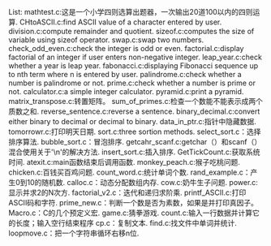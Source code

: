 List:
mathtest.c:这是一个小学四则选算出题器，一次输出20道100以内的四则运算.
CHtoASCII.c:find ASCII value of a character entered by user.
division.c:compute remainder and quotient.
sizeof.c:computes the size of variable using sizeof operator.
swap.c:swap two numbers.
check_odd_even.c:check the integer is odd or even.
factorial.c:display factorial of an integer if user enters non-negative integer.
leap_year.c:check whether a year is leap year.
fabonacci.c:displaying Fibonacci sequence up to nth term where n is entered by user.
palindrome.c:check whether a number is palindrome or not.
prime.c:check whether a number is prime or not.
calculator.c:a simple integer calculator.
pyramid.c:print a pyramid.
matrix_transpose.c:转置矩阵。
sum_of_primes.c:检查一个数能不能表示成两个质数之和.
reverse_sentence.c:reverse a sentence.
binary_decimal.c:convert either binary to decimal or decimal to binary.
data_in_ptr.c:指针中隐藏数据.
tomorrowr.c:打印明天日期.
sort.c:three sortion methods. 
select_sort.c：选择排序算法.
bubble_sort.c：冒泡排序.
getcahr_scanf.c:getchar（）和scanf（）混合使用关于'\n'的解决方法.
insert_sort.c:插入排序.
GetTickCount.c:获取系统时间.
atexit.c:main函数结束后调用函数.
monkey_peach.c:猴子吃桃问题.
chicken.c:百钱买百鸡问题.
count_word.c:统计单词个数.
rand_example.c：产生0到10的随机数.
calloc.c：动态分配数组内存.
cow.c:奶牛生子问题.
power.c:显示并求2的N次方.
factorial_v2.c：迭代和递归求阶乘.
printf_ASCII.c:打印ASCII码和字符.
prime_new.c：判断一个数是否为素数，如果是并打印真因子。
Macro.c：C的几个预定义宏.
game.c:猜拳游戏.
count.c:输入一行数据并计算它的长度；输入空行结束程序
cp.c：复制文本.
find.c:找文件中单词并统计.
loopmove.c：把一个字符串循环右移n位.
